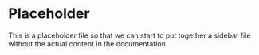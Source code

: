# Placeholder

This is a placeholder file so that we can start to put together a sidebar file without the actual content in the documentation.